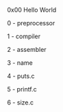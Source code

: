 0x00 Hello World

0 - preprocessor

1 - compiler

2 - assembler

3 - name

4 - puts.c

5 - printf.c

6 - size.c
